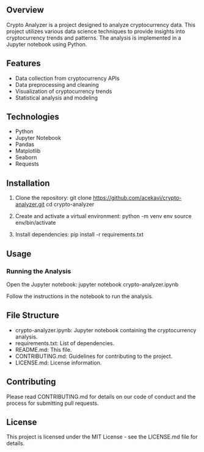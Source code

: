 ## Overview
Crypto Analyzer is a project designed to analyze cryptocurrency data. This project utilizes various data science techniques to provide insights into cryptocurrency trends and patterns. The analysis is implemented in a Jupyter notebook using Python.

## Features
- Data collection from cryptocurrency APIs
- Data preprocessing and cleaning
- Visualization of cryptocurrency trends
- Statistical analysis and modeling

## Technologies
- Python
- Jupyter Notebook
- Pandas
- Matplotlib
- Seaborn
- Requests

## Installation
1. Clone the repository:
   git clone https://github.com/acekavi/crypto-analyzer.git
   cd crypto-analyzer

2. Create and activate a virtual environment:
   python -m venv env
   source env/bin/activate

3. Install dependencies:
   pip install -r requirements.txt

## Usage
### Running the Analysis
Open the Jupyter notebook:
   jupyter notebook crypto-analyzer.ipynb

Follow the instructions in the notebook to run the analysis.

## File Structure
- crypto-analyzer.ipynb: Jupyter notebook containing the cryptocurrency analysis.
- requirements.txt: List of dependencies.
- README.md: This file.
- CONTRIBUTING.md: Guidelines for contributing to the project.
- LICENSE.md: License information.

## Contributing
Please read CONTRIBUTING.md for details on our code of conduct and the process for submitting pull requests.

## License
This project is licensed under the MIT License - see the LICENSE.md file for details.

